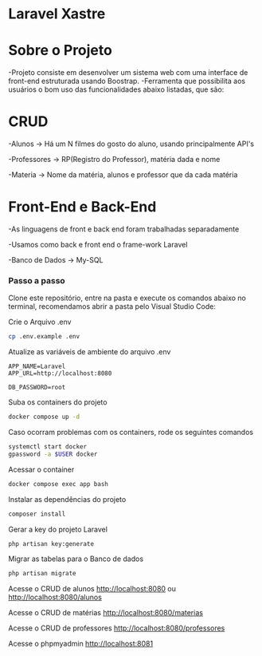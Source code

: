 
# Laravel Xastre

<h1> Sobre o Projeto </h1>
 -Projeto consiste em desenvolver um sistema web com uma interface de front-end estruturada usando Boostrap.
 -Ferramenta que possibilita aos usuários o bom uso das funcionalidades abaixo listadas, que são:
 
<h1> CRUD </h1>
 -Alunos -> Há um N filmes do gosto do aluno, usando principalmente API's
  
 -Professores -> RP(Registro do Professor), matéria dada e nome
 
 -Materia -> Nome da matéria, alunos e professor que da cada matéria

<h1> Front-End e Back-End </h1>
  
 -As linguagens de front e back end foram trabalhadas separadamente
  
 -Usamos como back e front end o frame-work Laravel
  
 -Banco de Dados -> My-SQL


### Passo a passo
Clone este repositório, entre na pasta e execute os comandos abaixo no terminal, recomendamos abrir a pasta pelo Visual Studio Code:

Crie o Arquivo .env
```sh
cp .env.example .env
```


Atualize as variáveis de ambiente do arquivo .env
```dosini
APP_NAME=Laravel
APP_URL=http://localhost:8080

DB_PASSWORD=root
```


Suba os containers do projeto
```sh
docker compose up -d
```
Caso ocorram problemas com os containers, rode os seguintes comandos
```sh
systemctl start docker
gpassword -a $USER docker
```

Acessar o container
```sh
docker compose exec app bash
```


Instalar as dependências do projeto
```sh
composer install
```


Gerar a key do projeto Laravel
```sh
php artisan key:generate
```

Migrar as tabelas para o Banco de dados
```sh
php artisan migrate
```

Acesse o CRUD de alunos 
[http://localhost:8080](http://localhost:8080)
ou
[http://localhost:8080/alunos](http://localhost:8080/alunos)

Acesse o CRUD de matérias 
[http://localhost:8080/materias](http://localhost:8080/materias)

Acesse o CRUD de professores
[http://localhost:8080/professores](http://localhost:8080/professores)

Acesse o phpmyadmin
[http://localhost:8081](http://localhost:8081)

